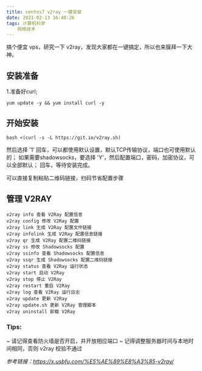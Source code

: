 ```yaml
---
title: centos7 v2ray 一键安装
date: 2021-02-13 16:48:26
tags: 计算机科学
    网络技术
---
```


搞个便宜 vps，研究一下 v2ray，发现大家都在一键搞定，所以也来膜拜一下大神。
<!--more-->
## 安装准备
1.准备好curl;

    yum update -y && yum install curl -y

## 开始安装
    bash <(curl -s -L https://git.io/v2ray.sh)

然后选择 '1' 回车，可以都使用默认设置，默认TCP传输协议，端口也可使用默认的；
如果需要shadowsocks，要选择 'Y'，然后配置端口，密码，加密协议，可以全部默认；
回车，等待安装完成。

可以直接复制粘贴二维码链接，扫码节省配置步骤

## 管理 V2RAY
    v2ray info 查看 V2Ray 配置信息
    v2ray config 修改 V2Ray 配置
    v2ray link 生成 V2Ray 配置文件链接
    v2ray infolink 生成 V2Ray 配置信息链接
    v2ray qr 生成 V2Ray 配置二维码链接
    v2ray ss 修改 Shadowsocks 配置
    v2ray ssinfo 查看 Shadowsocks 配置信息
    v2ray ssqr 生成 Shadowsocks 配置二维码链接
    v2ray status 查看 V2Ray 运行状态
    v2ray start 启动 V2Ray
    v2ray stop 停止 V2Ray
    v2ray restart 重启 V2Ray
    v2ray log 查看 V2Ray 运行日志
    v2ray update 更新 V2Ray
    v2ray update.sh 更新 V2Ray 管理脚本
    v2ray uninstall 卸载 V2Ray

### Tips: 
~ 请记得查看防火墙是否开启，并开放相应端口
~ 记得调整服务器时间与本地时间相同，否则 v2ray 校验不通过

*参考链接：https://x.usbfu.com/%E5%AE%89%E8%A3%85-v2ray/*


